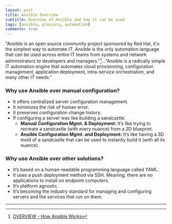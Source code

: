 ```yaml
---
layout: post
title: Ansible Overview
subtitle: Overview of Ansible and how it can be used
tags: [ansible, glossary, automation]
comments: true
---
```

"Ansible is an open source community project sponsored by Red Hat, it's the simplest way to automate IT. Ansible is the only automation language that can be used across entire IT teams from systems and network administrators to developers and managers."[^1]..."Ansible is a radically simple IT automation engine that automates cloud provisioning, configuration management, application deployment, intra-service orchestration, and many other IT needs."

### Why use Ansible over manual configuration?
- It offers centralized server configuration management.
- It minimizes the risk of human error.
- It preserves configuration change history.
- If configuring a server was like building a sandcastle:
  - **Manual Configuration Mgmt. & Deployment:** It’s like trying to recreate a sandcastle (with every nuance) from a 2D blueprint.
  - **Ansible Configuration Mgmt. and Deployment:** It’s like having a 3D mold of a sandcastle that can be used to instantly build it (with all its nuance).

### Why use Ansible over other solutions?
- It’s based on a human-readable programming language called YAML.
- It uses a push deployment method via SSH. Meaning, there are no applications to install on endpoint computers.
- It’s platform agnostic.
- It’s becoming the industry standard for managing and configuring servers and the services that run on them.

---
[^1]: [OVERVIEW - How Ansible Works](https://www.ansible.com/overview/how-ansible-works?hsLang=en-us)
